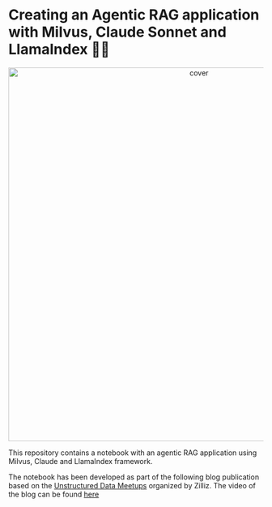 # Creating an Agentic RAG application with Milvus, Claude Sonnet and LlamaIndex 🧑‍💻

<p align="center">
<img width="737" alt="cover" src="https://github.com/user-attachments/assets/1478b1fe-e436-41f0-8d65-dff2c6cb84a8">
</p>

This repository contains a notebook with an agentic RAG application using Milvus, Claude and LlamaIndex framework.

The notebook has been developed as part of the following blog publication based on the [Unstructured Data Meetups](https://zilliz.com/community/unstructured-data-meetup) organized by Zilliz. The video of the blog can be found [here](https://www.youtube.com/watch?v=PM52EVwzB2A&t=1915s)

